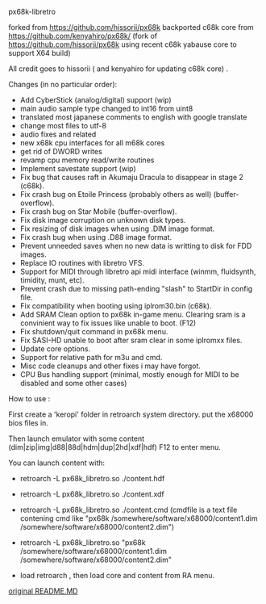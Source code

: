 px68k-libretro

forked from https://github.com/hissorii/px68k
backported c68k core from https://github.com/kenyahiro/px68k/ 
(fork of https://github.com/hissorii/px68k using recent c68k yabause core to support X64 build)

All credit goes to hissorii ( and kenyahiro for updating c68k core) .

Changes (in no particular order):
- Add CyberStick (analog/digital) support (wip)
- main audio sample type changed to int16 from uint8
- translated most japanese comments to english with google translate
- change most files to utf-8
- audio fixes and related
- new x68k cpu interfaces for all m68k cores
- get rid of DWORD writes
- revamp cpu memory read/write routines
- Implement savestate support (wip)
- Fix bug that causes raft in Akumaju Dracula to disappear in stage 2 (c68k).
- Fix crash bug on Etoile Princess (probably others as well) (buffer-overflow).
- Fix crash bug on Star Mobile (buffer-overflow).
- Fix disk image corruption on unknown disk types.
- Fix resizing of disk images when using .DIM image format.
- Fix crash bug when using .D88 image format.
- Prevent unneeded saves when no new data is writting to disk for FDD images.
- Replace IO routines with libretro VFS.
- Support for MIDI through libretro api midi interface (winmm, fluidsynth, timidity, munt, etc).
- Prevent crash due to missing path-ending "slash" to StartDir in config file.
- Fix compatibility when booting using iplrom30.bin (c68k).
- Add SRAM Clean option to px68k in-game menu. Clearing sram is a convinient way to fix issues like unable to boot. (F12)
- Fix shutdown/quit command in px68k menu.
- Fix SASI-HD unable to boot after sram clear in some iplromxx files.
- Update core options.
- Support for relative path for m3u and cmd.
- Misc code cleanups and other fixes i may have forgot.
- CPU Bus handling support (minimal, mostly enough for MIDI to be disabled and some other cases)

How to use :

First create a 'keropi' folder in retroarch system directory.
put the x68000 bios files in.

Then launch emulator with some content (dim|zip|img|d88|88d|hdm|dup|2hd|xdf|hdf)
F12 to enter menu.


You can launch content with:

- retroarch -L px68k_libretro.so ./content.hdf

- retroarch -L px68k_libretro.so ./content.xdf

- retroarch -L px68k_libretro.so ./content.cmd
 (cmdfile is a text file contening cmd like "px68k /somewhere/software/x68000/content1.dim /somewhere/software/x68000/content2.dim")

- retroarch -L px68k_libretro.so "px68k /somewhere/software/x68000/content1.dim /somewhere/software/x68000/content2.dim"

- load retroarch , then load core and content from RA menu.

[original README.MD](README-JP.MD)
